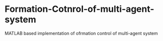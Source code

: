 # Formation-Cotnrol-of-multi-agent-system
MATLAB based implementation of ofrmation control of multi-agent system
